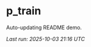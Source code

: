 # p_train

Auto-updating README demo.

<!--START_SECTION:status-->
_Last run: 2025-10-03 21:16 UTC_
<!--END_SECTION:status-->






















































































































































































































































































































































































































































































































































































































































































































































































































































































































































































































































